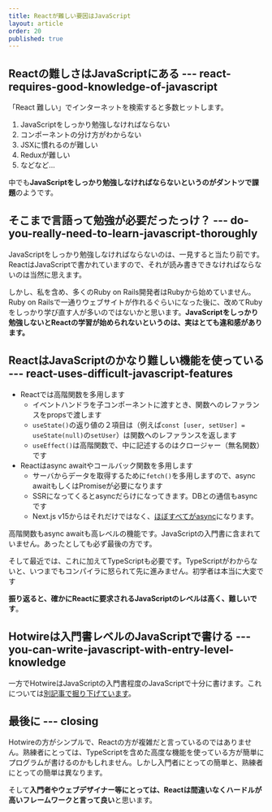 ```yaml
---
title: Reactが難しい要因はJavaScript
layout: article
order: 20
published: true
---
```


## Reactの難しさはJavaScriptにある --- react-requires-good-knowledge-of-javascript

「React 難しい」でインターネットを検索すると多数ヒットします。

1. JavaScriptをしっかり勉強しなければならない
2. コンポーネントの分け方がわからない
3. JSXに慣れるのが難しい
4. Reduxが難しい
5. などなど...

中でも**JavaScriptをしっかり勉強しなければならないというのがダントツで課題**のようです。

## そこまで言語って勉強が必要だったっけ？ --- do-you-really-need-to-learn-javascript-thoroughly

JavaScriptをしっかり勉強しなければならないのは、一見すると当たり前です。ReactはJavaScriptで書かれていますので、それが読み書きできなければならないのは当然に思えます。

しかし、私を含め、多くのRuby on Rails開発者はRubyから始めていません。Ruby on Railsで一通りウェブサイトが作れるぐらいになった後に、改めてRubyをしっかり学び直す人が多いのではないかと思います。**JavaScriptをしっかり勉強しないとReactの学習が始められないというのは、実はとても違和感があります。**

## ReactはJavaScriptのかなり難しい機能を使っている --- react-uses-difficult-javascript-features

* Reactでは高階関数を多用します
  * イベントハンドラを子コンポーネントに渡すとき、関数へのレファランスをpropsで渡します
  * `useState()`の返り値の２項目は（例えば`const [user, setUser] = useState(null)`の`setUser`）は関数へのレファランスを返します
  * `useEffect()`は高階関数で、中に記述するのはクロージャー（無名関数）です
* Reactはasync awaitやコールバック関数を多用します
  * サーバからデータを取得するために`fetch()`を多用しますので、async awaitもしくはPromiseが必要になります
  * SSRになってくるとasyncだらけになってきます。DBとの通信もasyncです
  * Next.js v15からはそれだけではなく、[ほぼすべてがasync](https://nextjs.org/blog/next-15-rc2#async-request-apis-breaking-change)になります。

高階関数もasync awaitも高レベルの機能です。JavaScriptの入門書に含まれていません。あったとしても必ず最後の方です。

そして最近では、これに加えてTypeScriptも必要です。TypeScriptがわからないと、いつまでもコンパイラに怒られて先に進みません。初学者は本当に大変です

**振り返ると、確かにReactに要求されるJavaScriptのレベルは高く、難しいです**。

## Hotwireは入門書レベルのJavaScriptで書ける --- you-can-write-javascript-with-entry-level-knowledge

一方でHotwireはJavaScriptの入門書程度のJavaScriptで十分に書けます。これについては[別記事で掘り下げています](/opinions/hotwire_javascript_is_simple)。

## 最後に --- closing

Hotwireの方がシンプルで、Reactの方が複雑だと言っているのではありません。熟練者にとっては、TypeScriptを含めた高度な機能を使っている方が簡単にプログラムが書けるのかもしれません。しかし入門者にとっての簡単と、熟練者にとっての簡単は異なります。

そして**入門者やウェブデザイナー等にとっては、Reactは間違いなくハードルが高いフレームワークと言って良い**と思います。

